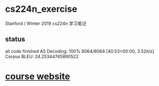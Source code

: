 # cs224n_exercise
Stanford / Winter 2019 cs224n 学习笔记
## status 
all code finished 
A5 Decoding: 100% 8064/8064 [40:53<00:00,  3.52it/s]  
Corpus BLEU: 24.25344745890522
# [course website](https://web.stanford.edu/class/cs224n/)

